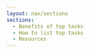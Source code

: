 ```yaml
---
layout: nav/sections
sections:
  - Benefits of top tasks
  - How to list top tasks
  - Resources
---
```

